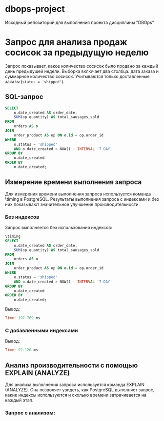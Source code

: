 # dbops-project
Исходный репозиторий для выполнения проекта дисциплины "DBOps"



# Запрос для анализа продаж сосисок за предыдущую неделю

Запрос показывает, какое количество сосисок было продано за каждый день предыдущей недели. Выборка включает два столбца: дата заказа и суммарное количество сосисок. Учитываются только доставленные заказы (`status = 'shipped'`).

## SQL-запрос

```sql
SELECT 
    o.date_created AS order_date,
    SUM(op.quantity) AS total_sausages_sold
FROM 
    orders AS o
JOIN 
    order_product AS op ON o.id = op.order_id
WHERE 
    o.status = 'shipped' 
    AND o.date_created > NOW() - INTERVAL '7 DAY'
GROUP BY 
    o.date_created
ORDER BY 
    o.date_created;
```



## Измерение времени выполнения запроса

Для измерения времени выполнения запроса используется команда \timing в PostgreSQL. Результаты выполнения запроса с индексами и без них показывают значительное улучшение производительности.

### Без индексов
Запрос выполняется без использования индексов:

```sql
\timing
SELECT 
    o.date_created AS order_date,
    SUM(op.quantity) AS total_sausages_sold
FROM 
    orders AS o
JOIN 
    order_product AS op ON o.id = op.order_id
WHERE 
    o.status = 'shipped' 
    AND o.date_created > NOW() - INTERVAL '7 DAY'
GROUP BY 
    o.date_created
ORDER BY 
    o.date_created;
```
Вывод:

```sql
Time: 197.769 ms
```

### С добавленными индексами

Вывод:

```sql
Time: 92.120 ms
```





## Анализ производительности с помощью EXPLAIN (ANALYZE)
Для анализа выполнения запроса используется команда EXPLAIN (ANALYZE). Она позволяет увидеть, как PostgreSQL выполняет запрос, какие индексы используются и сколько времени затрачивается на каждый этап.

### Запрос с анализом:
